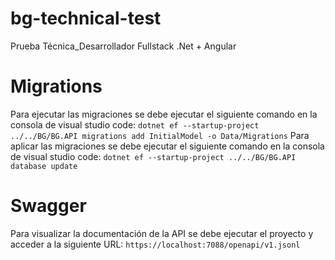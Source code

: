 # bg-technical-test
Prueba Técnica_Desarrollador Fullstack .Net + Angular

# Migrations 
Para ejecutar las migraciones se debe ejecutar el siguiente comando en la consola de visual studio code:
```dotnet ef --startup-project ../../BG/BG.API migrations add InitialModel -o Data/Migrations```
Para aplicar las migraciones se debe ejecutar el siguiente comando en la consola de visual studio code:
```dotnet ef --startup-project ../../BG/BG.API database update```

# Swagger
Para visualizar la documentación de la API se debe ejecutar el proyecto y acceder a la siguiente URL:
```https://localhost:7088/openapi/v1.jsonl```